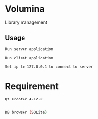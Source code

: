 # Volumina
Library management


## Usage
```bash
Run server application

Run client application

Set ip to 127.0.0.1 to connect to server
```

# Requirement
```bash
Qt Creator 4.12.2


DB browser (SQLite)
```
